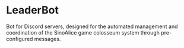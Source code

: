 # LeaderBot

Bot for Discord servers, designed for the automated management and coordination of the SinoAlice game colosseum system through pre-configured messages.
